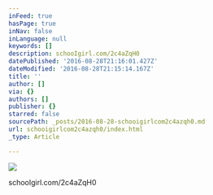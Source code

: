 ```yaml
---
inFeed: true
hasPage: true
inNav: false
inLanguage: null
keywords: []
description: schooIgirl.com/2c4aZqH0
datePublished: '2016-08-28T21:16:01.427Z'
dateModified: '2016-08-28T21:15:14.167Z'
title: ''
author: []
via: {}
authors: []
publisher: {}
starred: false
sourcePath: _posts/2016-08-28-schooigirlcom2c4azqh0.md
url: schooigirlcom2c4azqh0/index.html
_type: Article

---
```

![](https://the-grid-user-content.s3-us-west-2.amazonaws.com/d4fdec96-7f13-43eb-a34d-bfa17b61ba08.jpg)

schooIgirl.com/2c4aZqH0